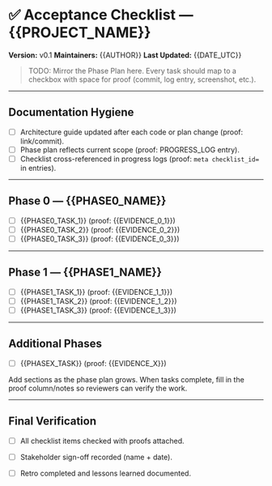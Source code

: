 # ✅ Acceptance Checklist — {{PROJECT_NAME}}
**Version:** v0.1
**Maintainers:** {{AUTHOR}}
**Last Updated:** {{DATE_UTC}}

> TODO: Mirror the Phase Plan here. Every task should map to a checkbox with space for proof (commit, log entry, screenshot, etc.).

---

## Documentation Hygiene
<!-- ID: documentation_hygiene -->
- [ ] Architecture guide updated after each code or plan change (proof: link/commit).
- [ ] Phase plan reflects current scope (proof: PROGRESS_LOG entry).
- [ ] Checklist cross-referenced in progress logs (proof: `meta checklist_id=` in entries).

---

## Phase 0 — {{PHASE0_NAME}}
<!-- ID: phase_0 -->
- [ ] {{PHASE0_TASK_1}} (proof: {{EVIDENCE_0_1}})
- [ ] {{PHASE0_TASK_2}} (proof: {{EVIDENCE_0_2}})
- [ ] {{PHASE0_TASK_3}} (proof: {{EVIDENCE_0_3}})

---

## Phase 1 — {{PHASE1_NAME}}
<!-- ID: phase_1 -->
- [ ] {{PHASE1_TASK_1}} (proof: {{EVIDENCE_1_1}})
- [ ] {{PHASE1_TASK_2}} (proof: {{EVIDENCE_1_2}})
- [ ] {{PHASE1_TASK_3}} (proof: {{EVIDENCE_1_3}})

---

## Additional Phases
<!-- ID: additional_phases -->
- [ ] {{PHASEX_TASK}} (proof: {{EVIDENCE_X}})

Add sections as the phase plan grows. When tasks complete, fill in the proof column/notes so reviewers can verify the work.

---

## Final Verification
<!-- ID: final_verification -->
- [ ] All checklist items checked with proofs attached.
- [ ] Stakeholder sign-off recorded (name + date).
- [ ] Retro completed and lessons learned documented.

